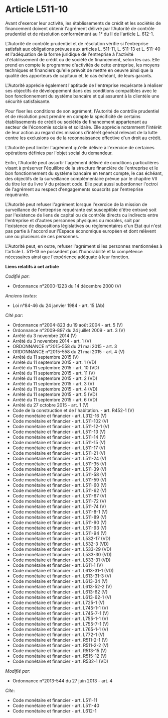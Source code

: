 # Article L511-10

Avant d'exercer leur activité, les établissements de crédit et les sociétés de financement doivent obtenir l'agrément délivré
par l'Autorité de contrôle prudentiel et de résolution conformément au 1° du II de l'article L. 612-1. 

L'Autorité de contrôle prudentiel et de résolution vérifie si l'entreprise satisfait aux obligations prévues aux articles L.
511-11, L. 511-13 et L. 511-40 et l'adéquation de la forme juridique de l'entreprise à l'activité d'établissement de crédit
ou de société de financement, selon les cas. Elle prend en compte le programme d'activités de cette entreprise, les moyens
techniques et financiers qu'elle prévoit de mettre en oeuvre ainsi que la qualité des apporteurs de capitaux et, le cas
échéant, de leurs garants.

L'Autorité apprécie également l'aptitude de l'entreprise requérante à réaliser ses objectifs de développement dans des
conditions compatibles avec le bon fonctionnement du système bancaire et qui assurent à la clientèle une sécurité
satisfaisante.

Pour fixer les conditions de son agrément, l'Autorité de contrôle prudentiel et de résolution peut prendre en compte la
spécificité de certains établissements de crédit ou sociétés de financement appartenant au secteur de l'économie sociale et
solidaire. Elle apprécie notamment l'intérêt de leur action au regard des missions d'intérêt général relevant de la lutte
contre les exclusions ou de la reconnaissance effective d'un droit au crédit.

L'Autorité peut limiter l'agrément qu'elle délivre à l'exercice de certaines opérations définies par l'objet social du
demandeur.

Enfin, l'Autorité peut assortir l'agrément délivré de conditions particulières visant à préserver l'équilibre de la structure
financière de l'entreprise et le bon fonctionnement du système bancaire en tenant compte, le cas échéant, des objectifs de la
surveillance complémentaire prévue par le chapitre VII du titre Ier du livre V du présent code. Elle peut aussi subordonner
l'octroi de l'agrément au respect d'engagements souscrits par l'entreprise requérante.

L'Autorité peut refuser l'agrément lorsque l'exercice de la mission de surveillance de l'entreprise requérante est
susceptible d'être entravé soit par l'existence de liens de capital ou de contrôle directs ou indirects entre l'entreprise et
d'autres personnes physiques ou morales, soit par l'existence de dispositions législatives ou réglementaires d'un Etat qui
n'est pas partie à l'accord sur l'Espace économique européen et dont relèvent une ou plusieurs de ces personnes.

L'Autorité peut, en outre, refuser l'agrément si les personnes mentionnées à l'article L. 511-13 ne possèdent pas
l'honorabilité et la compétence nécessaires ainsi que l'expérience adéquate à leur fonction.

**Liens relatifs à cet article**

_Codifié par_:

  - Ordonnance n°2000-1223 du 14 décembre 2000 (V)

_Anciens textes_:

  - Loi n°84-46 du 24 janvier 1984 - art. 15 (Ab)

_Cité par_:

  - Ordonnance n°2004-823 du 19 août 2004 - art. 5 (V)
  - Ordonnance n°2009-897 du 24 juillet 2009 - art. 3 (V)
  - Arrêté du 3 novembre 2014 (V)
  - Arrêté du 3 novembre 2014 - art. 1 (V)
  - ORDONNANCE n°2015-558 du 21 mai 2015 - art. 3
  - ORDONNANCE n°2015-558 du 21 mai 2015 - art. 4 (V)
  - Arrêté du 11 septembre 2015 (V)
  - Arrêté du 11 septembre 2015 - art. 1 (VD)
  - Arrêté du 11 septembre 2015 - art. 10 (VD)
  - Arrêté du 11 septembre 2015 - art. 11 (V)
  - Arrêté du 11 septembre 2015 - art. 2 (VD)
  - Arrêté du 11 septembre 2015 - art. 3 (V)
  - Arrêté du 11 septembre 2015 - art. 4 (VD)
  - Arrêté du 11 septembre 2015 - art. 5 (VD)
  - Arrêté du 11 septembre 2015 - art. 6 (VD)
  - Arrêté du 27 octobre 2015 - art. 1 (V)
  - Code de la construction et de l'habitation. - art. R452-1 (V)
  - Code monétaire et financier - art. L312-16 (V)
  - Code monétaire et financier - art. L511-102 (V)
  - Code monétaire et financier - art. L511-12-1 (V)
  - Code monétaire et financier - art. L511-13 (V)
  - Code monétaire et financier - art. L511-14 (V)
  - Code monétaire et financier - art. L511-15 (V)
  - Code monétaire et financier - art. L511-17 (V)
  - Code monétaire et financier - art. L511-21 (V)
  - Code monétaire et financier - art. L511-24 (V)
  - Code monétaire et financier - art. L511-35 (V)
  - Code monétaire et financier - art. L511-39 (V)
  - Code monétaire et financier - art. L511-58 (V)
  - Code monétaire et financier - art. L511-59 (V)
  - Code monétaire et financier - art. L511-60 (V)
  - Code monétaire et financier - art. L511-62 (V)
  - Code monétaire et financier - art. L511-67 (V)
  - Code monétaire et financier - art. L511-72 (V)
  - Code monétaire et financier - art. L511-74 (V)
  - Code monétaire et financier - art. L511-8-1 (V)
  - Code monétaire et financier - art. L511-89 (V)
  - Code monétaire et financier - art. L511-90 (V)
  - Code monétaire et financier - art. L511-93 (V)
  - Code monétaire et financier - art. L511-94 (V)
  - Code monétaire et financier - art. L532-17 (VD)
  - Code monétaire et financier - art. L532-3 (VD)
  - Code monétaire et financier - art. L533-29 (VD)
  - Code monétaire et financier - art. L533-30 (VD)
  - Code monétaire et financier - art. L533-31 (VD)
  - Code monétaire et financier - art. L611-1 (V)
  - Code monétaire et financier - art. L613-31-1 (VD)
  - Code monétaire et financier - art. L613-31-3 (V)
  - Code monétaire et financier - art. L613-34 (V)
  - Code monétaire et financier - art. L613-52-2 (V)
  - Code monétaire et financier - art. L613-62 (V)
  - Code monétaire et financier - art. L613-62-1 (V)
  - Code monétaire et financier - art. L725-1 (V)
  - Code monétaire et financier - art. L745-1-1 (V)
  - Code monétaire et financier - art. L745-7-1 (V)
  - Code monétaire et financier - art. L755-1-1 (V)
  - Code monétaire et financier - art. L755-7-1 (V)
  - Code monétaire et financier - art. L765-1-1 (V)
  - Code monétaire et financier - art. L772-1 (V)
  - Code monétaire et financier - art. R511-2-1 (V)
  - Code monétaire et financier - art. R511-2-2 (V)
  - Code monétaire et financier - art. R513-15 (V)
  - Code monétaire et financier - art. R515-12 (V)
  - Code monétaire et financier - art. R532-1 (VD)

_Modifié par_:

  - Ordonnance n°2013-544 du 27 juin 2013 - art. 4

_Cite_:

  - Code monétaire et financier - art. L511-11
  - Code monétaire et financier - art. L511-40
  - Code monétaire et financier - art. L612-1
